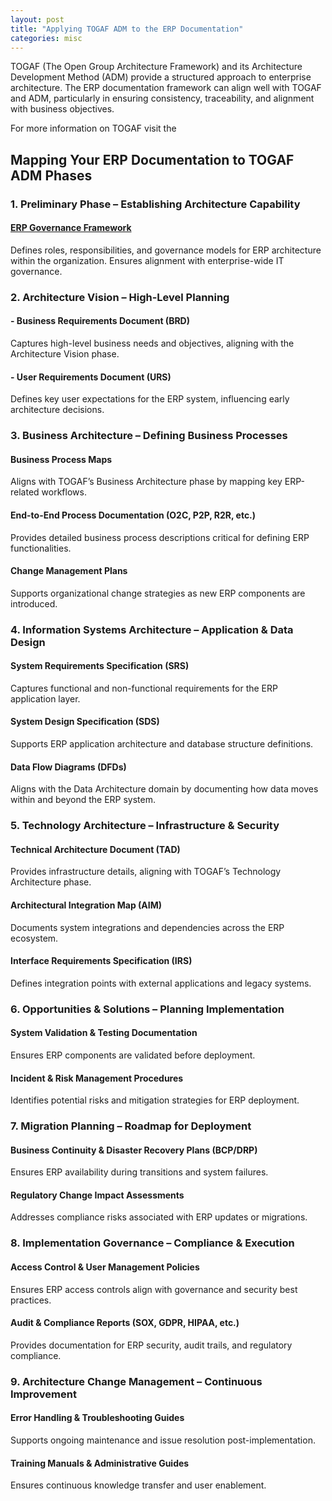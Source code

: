 ```yaml
---
layout: post
title: "Applying TOGAF ADM to the ERP Documentation"
categories: misc
---
```



TOGAF (The Open Group Architecture Framework) and its Architecture Development Method (ADM) provide a structured approach to enterprise architecture. The ERP documentation framework can align well with TOGAF and ADM, particularly in ensuring consistency, traceability, and alignment with business objectives.

For more information on TOGAF visit the 

## Mapping Your ERP Documentation to TOGAF ADM Phases

### 1. Preliminary Phase – Establishing Architecture Capability

#### [ERP Governance Framework](./documentation-erp.html#erp-governance-framework)
Defines roles, responsibilities, and governance models for ERP architecture within the organization.
Ensures alignment with enterprise-wide IT governance.

### 2. Architecture Vision – High-Level Planning

#### - Business Requirements Document (BRD)
Captures high-level business needs and objectives, aligning with the Architecture Vision phase.

#### - User Requirements Document (URS)
Defines key user expectations for the ERP system, influencing early architecture decisions.

### 3. Business Architecture – Defining Business Processes

#### Business Process Maps
Aligns with TOGAF’s Business Architecture phase by mapping key ERP-related workflows.

#### End-to-End Process Documentation (O2C, P2P, R2R, etc.)
Provides detailed business process descriptions critical for defining ERP functionalities.

#### Change Management Plans
Supports organizational change strategies as new ERP components are introduced.

### 4. Information Systems Architecture – Application & Data Design

#### System Requirements Specification (SRS)
Captures functional and non-functional requirements for the ERP application layer.

#### System Design Specification (SDS)
Supports ERP application architecture and database structure definitions.

#### Data Flow Diagrams (DFDs)
Aligns with the Data Architecture domain by documenting how data moves within and beyond the ERP system.

### 5. Technology Architecture – Infrastructure & Security

#### Technical Architecture Document (TAD)
Provides infrastructure details, aligning with TOGAF’s Technology Architecture phase.
#### Architectural Integration Map (AIM)
Documents system integrations and dependencies across the ERP ecosystem.

#### Interface Requirements Specification (IRS)
Defines integration points with external applications and legacy systems.

### 6. Opportunities & Solutions – Planning Implementation
#### System Validation & Testing Documentation
Ensures ERP components are validated before deployment.
#### Incident & Risk Management Procedures
Identifies potential risks and mitigation strategies for ERP deployment.

### 7. Migration Planning – Roadmap for Deployment

#### Business Continuity & Disaster Recovery Plans (BCP/DRP)
Ensures ERP availability during transitions and system failures.

#### Regulatory Change Impact Assessments
Addresses compliance risks associated with ERP updates or migrations.

### 8. Implementation Governance – Compliance & Execution

#### Access Control & User Management Policies
Ensures ERP access controls align with governance and security best practices.

#### Audit & Compliance Reports (SOX, GDPR, HIPAA, etc.)
Provides documentation for ERP security, audit trails, and regulatory compliance.

### 9. Architecture Change Management – Continuous Improvement

#### Error Handling & Troubleshooting Guides
Supports ongoing maintenance and issue resolution post-implementation.

#### Training Manuals & Administrative Guides
Ensures continuous knowledge transfer and user enablement.
